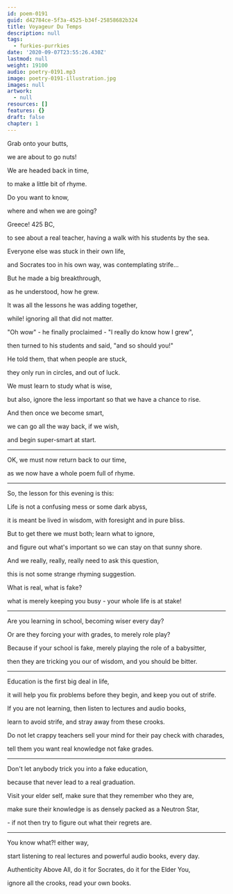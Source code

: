 ```yaml
---
id: poem-0191
guid: d42784ce-5f3a-4525-b34f-25858682b324
title: Voyageur Du Temps
description: null
tags:
  - furkies-purrkies
date: '2020-09-07T23:55:26.430Z'
lastmod: null
weight: 19100
audio: poetry-0191.mp3
image: poetry-0191-illustration.jpg
images: null
artwork:
  - null
resources: []
features: {}
draft: false
chapter: 1
---
```


Grab onto your butts,

we are about to go nuts!

We are headed back in time,

to make a little bit of rhyme.

Do you want to know,

where and when we are going?

Greece! 425 BC,

to see about a real teacher, having a walk with his students by the sea.

Everyone else was stuck in their own life,

and Socrates too in his own way, was contemplating strife...

But he made a big breakthrough,

as he understood, how he grew.

It was all the lessons he was adding together,

while! ignoring all that did not matter.

"Oh wow" - he finally proclaimed - "I really do know how I grew",

then turned to his students and said, "and so should you!"

He told them, that when people are stuck,

they only run in circles, and out of luck.

We must learn to study what is wise,

but also, ignore the less important so that we have a chance to rise.

And then once we become smart,

we can go all the way back, if we wish,

and begin super-smart at start.

---

OK, we must now return back to our time,

as we now have a whole poem full of rhyme.

---

So, the lesson for this evening is this:

Life is not a confusing mess or some dark abyss,

it is meant be lived in wisdom, with foresight and in pure bliss.

But to get there we must both; learn what to ignore,

and figure out what's important so we can stay on that sunny shore.

And we really, really, really need to ask this question,

this is not some strange rhyming suggestion.

What is real, what is fake?

what is merely keeping you busy - your whole life is at stake!

---

Are you learning in school, becoming wiser every day?

Or are they forcing your with grades, to merely role play?

Because if your school is fake, merely playing the role of a babysitter,

then they are tricking you our of wisdom, and you should be bitter.

---

Education is the first big deal in life,

it will help you fix problems before they begin, and keep you out of strife.

If you are not learning, then listen to lectures and audio books,

learn to avoid strife, and stray away from these crooks.

Do not let crappy teachers sell your mind for their pay check with charades,

tell them you want real knowledge not fake grades.

---

Don't let anybody trick you into a fake education,

because that never lead to a real graduation.

Visit your elder self, make sure that they remember who they are,

make sure their knowledge is as densely packed as a Neutron Star,

\- if not then try to figure out what their regrets are.

---

You know what?! either way,

start listening to real lectures and powerful audio books, every day.

Authenticity Above All, do it for Socrates, do it for the Elder You,

ignore all the crooks, read your own books.
